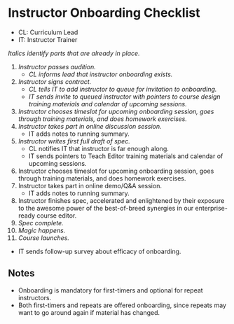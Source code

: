 ---
---
# Instructor Onboarding Checklist

- CL: Curriculum Lead
- IT: Instructor Trainer

*Italics identify parts that are already in place.*

1. *Instructor passes audition.*
   - *CL informs lead that instructor onboarding exists.*
2. *Instructor signs contract.*
   - *CL tells IT to add instructor to queue for invitation to onboarding.*
   - *IT sends invite to queued instructor with pointers to course design training materials and calendar of upcoming sessions.*
3. *Instructor chooses timeslot for upcoming onboarding session, goes through training materials, and does homework exercises.*
4. *Instructor takes part in online discussion session.*
   - IT adds notes to running summary.
5. *Instructor writes first full draft of spec.*
   - CL notifies IT that instructor is far enough along.
   - IT sends pointers to Teach Editor training materials and calendar of upcoming sessions.
6. Instructor chooses timeslot for upcoming onboarding session, goes through training materials, and does homework exercises.
7. Instructor takes part in online demo/Q&A session.
   - IT adds notes to running summary.
6. Instructor finishes spec, accelerated and enlightened by their exposure to the awesome power of the best-of-breed synergies in our enterprise-ready course editor.
7. *Spec complete.*
8. *Magic happens.*
9. *Course launches.*
  - IT sends follow-up survey about efficacy of onboarding.

## Notes

- Onboarding is mandatory for first-timers and optional for repeat instructors.
- Both first-timers and repeats are offered onboarding, since repeats may want to go around again if material has changed.
